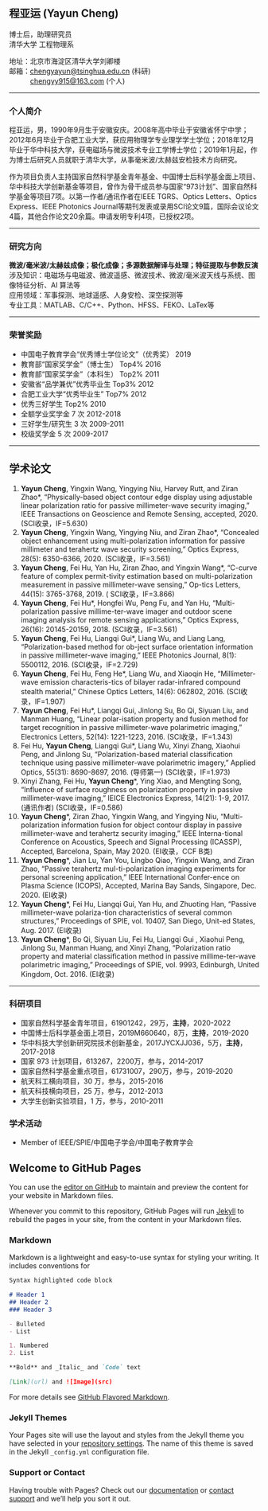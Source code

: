 ## 程亚运 (Yayun Cheng)
博士后，助理研究员  
清华大学 工程物理系  

地址：北京市海淀区清华大学刘卿楼  
邮箱：chengyayun@tsinghua.edu.cn (科研)    
&emsp;&emsp;&nbsp;&nbsp;&nbsp;&thinsp;chengyy915@163.com (个人)  

---

### 个人简介
程亚运，男，1990年9月生于安徽安庆。2008年高中毕业于安徽省怀宁中学；2012年6月毕业于合肥工业大学，获应用物理学专业理学学士学位；2018年12月毕业于华中科技大学，获电磁场与微波技术专业工学博士学位；2019年1月起，作为博士后研究人员就职于清华大学，从事毫米波/太赫兹安检技术方向研究。

作为项目负责人主持国家自然科学基金青年基金、中国博士后科学基金面上项目、华中科技大学创新基金等项目，曾作为骨干成员参与国家“973计划”、国家自然科学基金等项目7项。以第一作者/通讯作者在IEEE TGRS、Optics Letters、Optics Express、IEEE Photonics Journal等期刊发表或录用SCI论文9篇，国际会议论文4篇，其他合作论文20余篇。申请发明专利4项，已授权2项。

---

### 研究方向
**微波/毫米波/太赫兹成像；极化成像；多源数据解译与处理；特征提取与参数反演**  
涉及知识：电磁场与电磁波、微波遥感、微波技术、微波/毫米波天线与系统、图像特征分析、AI 算法等  
应用领域：军事探测、地球遥感、人身安检、深空探测等   
专业工具：MATLAB、C/C++、Python、HFSS、FEKO、LaTex等  

<!--### 工作经历
2019.01 – 2021.01 清华大学 博士后 合作导师：赵自然研究员-->

<!-- ### 教育背景
2014.09 – 2018.12  华中科技大学 博士 电磁场与微波技术  
2012.09 – 2014.08  华中科技大学 硕士 电磁场与微波技术  
2008.09 – 2012.06  合肥工业大学 本科 应用物理学 -->

---

### 荣誉奖励
- 中国电子教育学会“优秀博士学位论文”（优秀奖） 2019
- 教育部“国家奖学金”（博士生） Top4% 2016
- 教育部“国家奖学金”（本科生） Top2% 2011
- 安徽省“品学兼优”优秀毕业生   Top3% 2012
- 合肥工业大学“优秀毕业生”     Top7% 2012
- 优秀三好学生 Top2% 2010
- 全额学业奖学金 7 次 2012-2018
- 三好学生/研究生 3 次 2009-2011
- 校级奖学金 5 次 2009-2017

---
## 学术论文
1.	**Yayun Cheng**, Yingxin Wang, Yingying Niu, Harvey Rutt, and Ziran Zhao*, “Physically-based object contour edge display using adjustable linear polarization ratio for passive millimeter-wave security imaging,” IEEE Transactions on Geoscience and Remote Sensing, accepted, 2020. (SCI收录，IF=5.630)
2.	**Yayun Cheng**, Yingxin Wang, Yingying Niu, and Ziran Zhao*, “Concealed object enhancement using multi-polarization information for passive millimeter and terahertz wave security screening,” Optics Express, 28(5): 6350-6366, 2020. (SCI收录，IF=3.561)
3.	**Yayun Cheng**, Fei Hu, Yan Hu, Ziran Zhao, and Yingxin Wang*, “C-curve feature of complex permit-tivity estimation based on multi-polarization measurement in passive millimeter-wave sensing,” Op-tics Letters, 44(15): 3765-3768, 2019. ( SCI收录，IF=3.866)
4.	**Yayun Cheng**, Fei Hu*, Hongfei Wu, Peng Fu, and Yan Hu, “Multi-polarization passive millime-ter-wave imager and outdoor scene imaging analysis for remote sensing applications,” Optics Express, 26(16): 20145-20159, 2018. (SCI收录，IF=3.561)
5.	**Yayun Cheng**, Fei Hu, Liangqi Gui*, Liang Wu, and Liang Lang, “Polarization-based method for ob-ject surface orientation information in passive millimeter-wave imaging,” IEEE Photonics Journal, 8(1): 5500112, 2016. (SCI收录，IF=2.729)
6.	**Yayun Cheng**, Fei Hu, Feng He*, Liang Wu, and Xiaoqin He, “Millimeter-wave emission characteris-tics of bilayer radar-infrared compound stealth material,” Chinese Optics Letters, 14(6): 062802, 2016. (SCI收录，IF=1.907)
7.	**Yayun Cheng**, Fei Hu*, Liangqi Gui, Jinlong Su, Bo Qi, Siyuan Liu, and Manman Huang, “Linear polar-isation property and fusion method for target recognition in passive millimeter-wave polarimetric imaging,” Electronics Letters, 52(14): 1221-1223, 2016. (SCI收录，IF=1.343)
8.	Fei Hu, **Yayun Cheng**, Liangqi Gui*, Liang Wu, Xinyi Zhang, Xiaohui Peng, and Jinlong Su, “Polarization-based material classification technique using passive millimeter-wave polarimetric imagery,” Applied Optics, 55(31): 8690-8697, 2016. (导师第一) (SCI收录，IF=1.973)
9.	Xinyi Zhang, Fei Hu, **Yayun Cheng***, Ying Xiao, and Mengting Song, “Influence of surface roughness on polarization property in passive millimeter-wave imaging,” IEICE Electronics Express, 14(21): 1-9, 2017. (通讯作者) (SCI收录，IF=0.586)
10.	**Yayun Cheng***, Ziran Zhao, Yingxin Wang, and Yingying Niu, “Multi-polarization information fusion for object contour display in passive millimeter-wave and terahertz security imaging,” IEEE Interna-tional Conference on Acoustics, Speech and Signal Processing (ICASSP), Accepted, Barcelona, Spain, May 2020. (EI收录，CCF B类)
11.	**Yayun Cheng***, Jian Lu, Yan You, Lingbo Qiao, Yingxin Wang, and Ziran Zhao, “Passive terahertz mul-ti-polarization imaging experiments for personal screening application,” IEEE International Confer-ence on Plasma Science (ICOPS), Accepted, Marina Bay Sands, Singapore, Dec. 2020. (EI收录)
12.	**Yayun Cheng***, Fei Hu, Liangqi Gui, Yan Hu, and Zhuoting Han, “Passive millimeter-wave polariza-tion characteristics of several common structures,” Proceedings of SPIE, vol. 10407, San Diego, Unit-ed States, Aug. 2017. (EI收录)
13.	**Yayun Cheng***, Bo Qi, Siyuan Liu, Fei Hu, Liangqi Gui , Xiaohui Peng, Jinlong Su, Manman Huang, and Xinyi Zhang, “Polarization ratio property and material classification method in passive millime-ter-wave polarimetric imaging,” Proceedings of SPIE, vol. 9993, Edinburgh, United Kingdom, Oct. 2016. (EI收录)

---

### 科研项目
- 国家自然科学基金青年项目，61901242，29万，**主持**，2020-2022
- 中国博士后科学基金面上项目，2019M660640，8万，**主持**，2019-2020
- 华中科技大学创新研究院技术创新基金，2017JYCXJJ036，5万，**主持**，2017-2018
- 国家 973 计划项目，613267，2200万，参与，2014-2017
- 国家自然科学基金重点项目，61731007，290万，参与，2019-2020
- 航天科工横向项目，30 万，参与，2015-2016
- 航天科技横向项目，25 万，参与，2012-2013
- 大学生创新实验项目，1 万，参与，2010-2011


### 学术活动
- Member of IEEE/SPIE/中国电子学会/中国电子教育学会



## Welcome to GitHub Pages

You can use the [editor on GitHub](https://github.com/ArinCheng/YayunCheng.github.io/edit/master/README.md) to maintain and preview the content for your website in Markdown files.

Whenever you commit to this repository, GitHub Pages will run [Jekyll](https://jekyllrb.com/) to rebuild the pages in your site, from the content in your Markdown files.

### Markdown

Markdown is a lightweight and easy-to-use syntax for styling your writing. It includes conventions for

```markdown
Syntax highlighted code block

# Header 1
## Header 2
### Header 3

- Bulleted
- List

1. Numbered
2. List

**Bold** and _Italic_ and `Code` text

[Link](url) and ![Image](src)
```

For more details see [GitHub Flavored Markdown](https://guides.github.com/features/mastering-markdown/).

### Jekyll Themes

Your Pages site will use the layout and styles from the Jekyll theme you have selected in your [repository settings](https://github.com/ArinCheng/YayunCheng.github.io/settings). The name of this theme is saved in the Jekyll `_config.yml` configuration file.

### Support or Contact

Having trouble with Pages? Check out our [documentation](https://help.github.com/categories/github-pages-basics/) or [contact support](https://github.com/contact) and we’ll help you sort it out.
